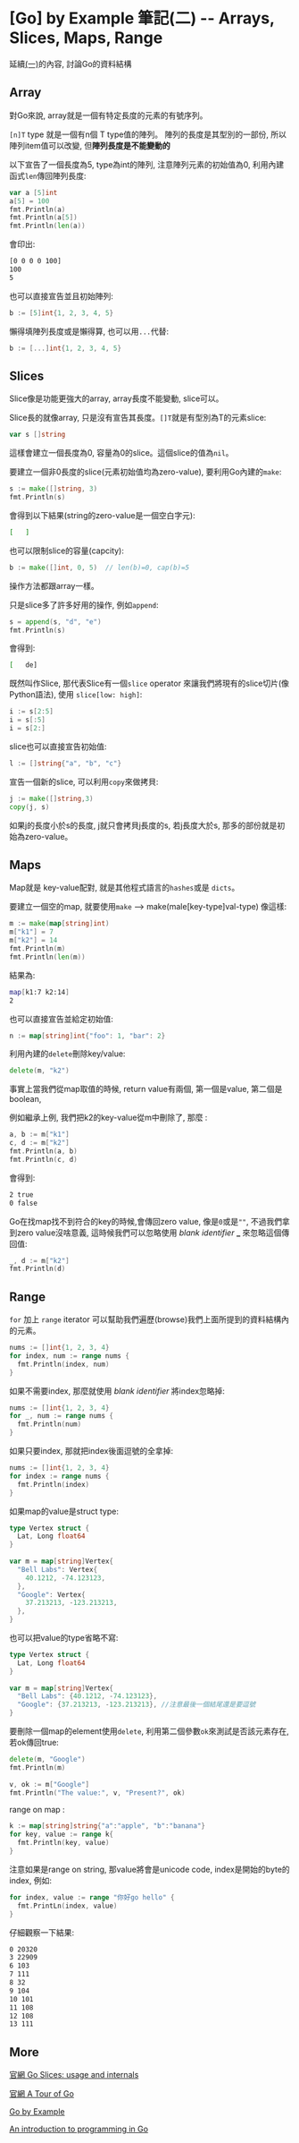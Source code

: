 # [Go] by Example 筆記(二) -- Arrays, Slices, Maps, Range

延續[(一)](/posts/2015-05-18-go_by_example_1.html)的內容, 討論Go的資料結構

## Array 

對Go來說, array就是一個有特定長度的元素的有號序列。

`[n]T` type 就是一個有n個 T type值的陣列。 陣列的長度是其型別的一部份, 所以陣列item值可以改變, 但**陣列長度是不能變動的**

以下宣告了一個長度為5, type為int的陣列, 注意陣列元素的初始值為0, 利用內建函式`len`傳回陣列長度: 

``` go 
var a [5]int
a[5] = 100
fmt.Println(a)
fmt.Println(a[5])
fmt.Println(len(a))
```
會印出: 

``` bash
[0 0 0 0 100]
100
5
```

也可以直接宣告並且初始陣列: 

``` go
b := [5]int{1, 2, 3, 4, 5}
```

懶得填陣列長度或是懶得算, 也可以用`...`代替: 

``` go
b := [...]int{1, 2, 3, 4, 5}
```

## Slices

Slice像是功能更強大的array, array長度不能變動, slice可以。

Slice長的就像array, 只是沒有宣告其長度。`[]T`就是有型別為T的元素slice: 

``` go
var s []string
```

這樣會建立一個長度為0, 容量為0的slice。這個slice的值為`nil`。

要建立一個非0長度的slice(元素初始值均為zero-value), 要利用Go內建的`make`: 

``` go
s := make([]string, 3)
fmt.Println(s)
```

會得到以下結果(string的zero-value是一個空白字元): 

``` bash
[   ]
```

也可以限制slice的容量(capcity): 

``` go
b := make([]int, 0, 5)  // len(b)=0, cap(b)=5
```

操作方法都跟array一樣。

只是slice多了許多好用的操作, 例如`append`: 

``` go
s = append(s, "d", "e")
fmt.Println(s)
```

會得到:

``` bash
[   de]
```

既然叫作Slice, 那代表Slice有一個`slice` operator 來讓我們將現有的slice切片(像Python語法), 使用 `slice[low: high]`: 

``` go
i := s[2:5]
i = s[:5]
i = s[2:]
```

slice也可以直接宣告初始值: 

``` go 
l := []string{"a", "b", "c"}
```

宣告一個新的slice, 可以利用`copy`來做拷貝:

``` go
j := make([]string,3)
copy(j, s)
```

如果j的長度小於s的長度, j就只會拷貝j長度的s, 若j長度大於s, 那多的部份就是初始為zero-value。

## Maps 

Map就是 key-value配對, 就是其他程式語言的`hashes`或是 `dicts`。

要建立一個空的map, 就要使用`make` --> make(male[key-type]val-type) 像這樣:

``` go
m := make(map[string]int)
m["k1"] = 7
m["k2"] = 14
fmt.Println(m)
fmt.Println(len(m))
```

結果為: 

``` bash
map[k1:7 k2:14]
2
```

也可以直接宣告並給定初始值: 

``` go
n := map[string]int{"foo": 1, "bar": 2}
```

利用內建的`delete`刪除key/value: 

``` go 
delete(m, "k2")
```

事實上當我們從map取值的時候, return value有兩個, 第一個是value, 第二個是boolean, 

例如繼承上例, 我們把k2的key-value從m中刪除了, 那麼 : 

``` go
a, b := m["k1"]
c, d := m["k2"]
fmt.Println(a, b)
fmt.Println(c, d)
```

會得到: 

``` bash 
2 true
0 false
```

Go在找map找不到符合的key的時候,會傳回zero value, 像是`0`或是`""`, 不過我們拿到zero value沒啥意義, 這時候我們可以忽略使用 *blank identifier* **_** 來忽略這個傳回值: 

``` go 
_, d := m["k2"]
fmt.Println(d)
```

## Range

`for` 加上 `range` iterator 可以幫助我們遍歷(browse)我們上面所提到的資料結構內的元素。

``` go
nums := []int{1, 2, 3, 4}
for index, num := range nums {
  fmt.Println(index, num)
}
```

如果不需要index, 那麼就使用 *blank identifier* 將index忽略掉: 


``` go
nums := []int{1, 2, 3, 4}
for _, num := range nums {
  fmt.Println(num)
}
```

如果只要index, 那就把index後面逗號的全拿掉: 

``` go 
nums := []int{1, 2, 3, 4}
for index := range nums {
  fmt.Println(index)
}
```

如果map的value是struct type: 

``` go
type Vertex struct {                                                                            
  Lat, Long float64                                                                             
}                                                                                               
                                                                                                
var m = map[string]Vertex{                                                                      
  "Bell Labs": Vertex{                                                                          
    40.1212, -74.123123,                                                                        
  },                                                                                            
  "Google": Vertex{                                                                             
    37.213213, -123.213213,                                                                     
  },                                                                                            
} 
```

也可以把value的type省略不寫: 

``` go
type Vertex struct {                                                                            
  Lat, Long float64                                                                             
}                                                                                               
                                                                                                
var m = map[string]Vertex{                                                                      
  "Bell Labs": {40.1212, -74.123123},                                                                                            
  "Google": {37.213213, -123.213213}, //注意最後一個結尾還是要逗號
} 
```

要刪除一個map的element使用`delete`, 利用第二個參數`ok`來測試是否該元素存在, 若ok傳回true: 

``` go
delete(m, "Google")                                                                           
fmt.Println(m)                                                                                
                                                                                              
v, ok := m["Google"]                                                                          
fmt.Println("The value:", v, "Present?", ok)   
```


range on map : 

``` go 
k := map[string]string{"a":"apple", "b":"banana"}
for key, value := range k{
  fmt.Println(key, value)
}
```

注意如果是range on string, 那value將會是unicode code, index是開始的byte的index, 例如:

``` go 
for index, value := range "你好go hello" {
  fmt.PrintLn(index, value)
}
```

仔細觀察一下結果: 

``` bash 
0 20320
3 22909
6 103
7 111
8 32
9 104
10 101
11 108
12 108
13 111
```

## More

[官網 Go Slices: usage and internals](http://blog.golang.org/go-slices-usage-and-internals)

[官網 A Tour of Go](https://tour.golang.org/)

[Go by Example](https://gobyexample.com)

[An introduction to programming in Go](http://www.golang-book.com/)
